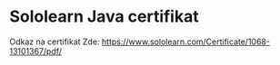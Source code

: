 # Sololearn Java certifikat

Odkaz na certifikat Zde: https://www.sololearn.com/Certificate/1068-13101367/pdf/

